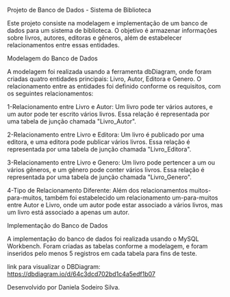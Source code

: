 Projeto de Banco de Dados - Sistema de Biblioteca

Este projeto consiste na modelagem e implementação de um banco de dados para um sistema de biblioteca. O objetivo é armazenar informações sobre livros, autores, editoras e gêneros, além de estabelecer relacionamentos entre essas entidades.

Modelagem do Banco de Dados

A modelagem foi realizada usando a ferramenta dbDiagram, onde foram criadas quatro entidades principais: Livro, Autor, Editora e Genero. O relacionamento entre as entidades foi definido conforme os requisitos, com os seguintes relacionamentos:

1-Relacionamento entre Livro e Autor: Um livro pode ter vários autores, e um autor pode ter escrito vários livros. Essa relação é representada por uma tabela de junção chamada "Livro_Autor".

2-Relacionamento entre Livro e Editora: Um livro é publicado por uma editora, e uma editora pode publicar vários livros. Essa relação é representada por uma tabela de junção chamada "Livro_Editora".

3-Relacionamento entre Livro e Genero: Um livro pode pertencer a um ou vários gêneros, e um gênero pode conter vários livros. Essa relação é representada por uma tabela de junção chamada "Livro_Genero".

4-Tipo de Relacionamento Diferente: Além dos relacionamentos muitos-para-muitos, também foi estabelecido um relacionamento um-para-muitos entre Autor e Livro, onde um autor pode estar associado a vários livros, mas um livro está associado a apenas um autor.

Implementação do Banco de Dados

A implementação do banco de dados foi realizada usando o MySQL Workbench. Foram criadas as tabelas conforme a modelagem, e foram inseridos pelo menos 5 registros em cada tabela para fins de teste.

link para visualizar o DBDiagram: https://dbdiagram.io/d/64c3dcd702bd1c4a5edf1b07

Desenvolvido por Daniela Sodeiro Silva.
